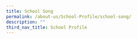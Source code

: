 ```yaml
---
title: School Song
permalink: /about-us/School-Profile/school-song/
description: ""
third_nav_title: School Profile
---
```

